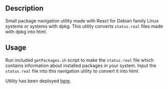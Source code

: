 ## Description

Small package navigation utility made with React for Debian family Linux systems or systems with dpkg.
This utility converts `status.real` files made with dpkg into html.

## Usage

Run included `getPackages.sh` script to make the `status.real` file which contains information about installed packages in your system. Input the `status.real` file into this navigation utility to convert it into html.

Utility has been deployed [here](https://tranquil-springs-15086.herokuapp.com/).
